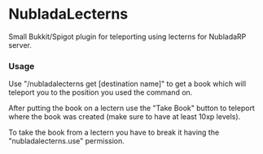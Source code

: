 # NubladaLecterns
Small Bukkit/Spigot plugin for teleporting using lecterns for NubladaRP server.

### Usage

Use "/nubladalecterns get [destination name]" to get a book which will teleport you to the position you used the command on.

After putting the book on a lectern use the "Take Book" button to teleport where the book was created (make sure to have at least 10xp levels).

To take the book from a lectern you have to break it having the "nubladalecterns.use" permission.
